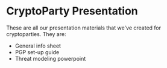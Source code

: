 # CryptoParty Presentation
These are all our presentation materials that we've created for cryptoparties. They are:
* General info sheet
* PGP set-up guide
* Threat modeling powerpoint

